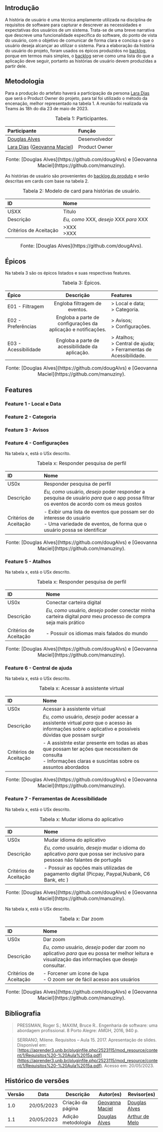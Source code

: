 ## Introdução
A história de usuário é uma técnica amplamente utilizada na disciplina de requisitos de software para capturar e descrever as necessidades e expectativas dos usuários de um sistema. Trata-se de uma breve narrativa que descreve uma funcionalidade específica do software, do ponto de vista do usuário, com o objetivo de comunicar de forma clara e concisa o que o usuário deseja alcançar ao utilizar o sistema. Para a elaboração da história do usuário do projeto, foram usados os épicos produzidos no [backlog](), porque em termos mais simples, o [backlog]() serve como uma lista do que a aplicação deve seguir, portanto as histórias de usuário devem produzidas a partir dele.

## Metodologia

Para a produção do artefato haverá  a participação da persona [Lara Dias](https://requisitos-de-software.github.io/2023.1-BilheteriaDigital/elicitacao/personas/) que será o Product Owner do projeto, para tal foi utilizado o método da encenação, melhor representado na tabela 1. A reunião foi realizada via Teams às 18h do dia 23 de maio de 2023.

<font size="3"><p style="text-align: center">Tabela 1: Participantes.</p></font>
<center>

| **Participante** | **Função** |
|:-------|:---------|
| [Douglas Alves](https://github.com/dougAlvs) | Desenvolvedor |
| [Lara Dias](https://requisitos-de-software.github.io/2023.1-BilheteriaDigital/elicitacao/personas/) ([Geovanna Maciel](https://github.com/manuziny)) | Product Owner |

</center>
<font size="3"><p style="text-align: center">Fonte: [Douglas Alves](https://github.com/dougAlvs) e [Geovanna Maciel](https://github.com/manuziny).</p></font>

As histórias de usuário são provenientes do [backlog do produto]() e serão descritas em cards com base na tabela 2. 


<font size="3"><p style="text-align: center">Tabela 2: Modelo de card para histórias de usuário.</p></font>
<center>

| **ID** | **Nome** |
|:-------|:---------|
| USXX | Titulo |
| Descrição | _Eu, como_ XXX, _desejo_ XXX _para_ XXX |
| Critérios de Aceitação | >XXX <br> >XXX <br> |

</center>
<font size="3"><p style="text-align: center">Fonte: [Douglas Alves](https://github.com/dougAlvs).</p></font>


## Épicos

Na tabela 3 são os épicos listados e suas respectivas features.

<font size="3"><p style="text-align: center">Tabela 3: Épicos.</p></font>
<center>

| Épico | Descrição | Features |
|:----------|:-------------:|:-------------|
| E01 - Filtragem | Engloba filtragem de eventos. | > Local e data; </br> > Categoria. |
| E02 - Preferências | Engloba a parte de configurações da aplicação e notificações. | > Avisos; </br> > Configurações. |
| E03 - Acessibilidade | Engloba a parte de acessibilidade da aplicação. | > Atalhos; </br> > Central de ajuda; </br> > Ferramentas de Acessibilidade. |

</center>
<font size="3"><p style="text-align: center">Fonte: [Douglas Alves](https://github.com/dougAlvs) e [Geovanna Maciel](https://github.com/manuziny).</p></font>


## Features

### Feature 1 - Local e Data

### Feature 2 - Categoria

### Feature 3 - Avisos

### Feature 4 - Configurações
Na tabela x, está o USx descrito.

<font size="3"><p style="text-align: center">Tabela x: Responder pesquisa de perfil</p></font>
<center>

| **ID** | **Nome** |
|:-------|:---------|
| US0x | Responder pesquisa de perfil |
| Descrição | _Eu, como_ usuário, _desejo_ poder responder a pesquisa de usuário _para_ que o app possa filtrar os eventos de acordo com os meus gostos |
| Critérios de Aceitação | - Exibir uma lista de eventos que possam ser do interesse do usuário<br> - Uma variedade de eventos, de forma que o usuário possa se identificar <br> |

</center>
<font size="3"><p style="text-align: center">Fonte: [Douglas Alves](https://github.com/dougAlvs) e [Geovanna Maciel](https://github.com/manuziny).</p></font>

### Feature 5 - Atalhos

Na tabela x, está o USx descrito.
<font size="3"><p style="text-align: center">Tabela x: Responder pesquisa de perfil</p></font>
<center>

| **ID** | **Nome** |
|:-------|:---------|
| US0x | Conectar carteira digital |
| Descrição | _Eu, como_ usuário, _desejo_ poder conectar minha carteira digital _para_ meu processo de compra seja mais prático |
| Critérios de Aceitação | - Possuir os idiomas mais falados do mundo <br> |

</center>
<font size="3"><p style="text-align: center">Fonte: [Douglas Alves](https://github.com/dougAlvs) e [Geovanna Maciel](https://github.com/manuziny).</p></font>



### Feature 6 - Central de ajuda
Na tabela x, está o USx descrito.
<font size="3"><p style="text-align: center">Tabela x: Acessar à assistente virtual</p></font>
<center>

| **ID** | **Nome** |
|:-------|:---------|
| US0x | Acessar à assistente virtual |
| Descrição | _Eu, como_ usuário, _desejo_ poder acessar a assistente virtual _para_ que o acesso às informações sobre o aplicativo e possíveis dúvidas que possam surgir | 
| Critérios de Aceitação | - A assistnte estar presente em todas as abas que possam ter ações que necessitem de consulta <br> - Informações claras e suscintas sobre os assuntos abordados <br> |

</center>
<font size="3"><p style="text-align: center">Fonte: [Douglas Alves](https://github.com/dougAlvs) e [Geovanna Maciel](https://github.com/manuziny).</p></font>

### Feature 7 - Ferramentas de Acessibilidade 
Na tabela x, está o USx descrito.
<font size="3"><p style="text-align: center">Tabela x: Mudar idioma do aplicativo</p></font>
<center>

| **ID** | **Nome** |
|:-------|:---------|
| US0x | Mudar idioma do aplicativo |
| Descrição | _Eu, como_ usuário, _desejo_ mudar o idioma do aplicativo _para_ que possa ser inclusivo para pessoas não falantes de portugês |
| Critérios de Aceitação | - Possuir as opções mais utilizadas de pagamento digital (Picpay, Paypal,Nubank, C6 Bank, etc )<br> |

</center>
<font size="3"><p style="text-align: center">Fonte: [Douglas Alves](https://github.com/dougAlvs) e [Geovanna Maciel](https://github.com/manuziny).</p></font>

Na tabela x, está o USx descrito.
<font size="3"><p style="text-align: center">Tabela x: Dar zoom</p></font>
<center>

| **ID** | **Nome** |
|:-------|:---------|
| US0x | Dar zoom |
| Descrição | _Eu, como_ usuário, _desejo_ poder dar zoom no aplicativo _para_ que eu possa ter melhor leitura e visualização das informações que desejo consultar. | 
| Critérios de Aceitação | - Forcener um ícone de lupa <br> - O zoom ser de fácil acesso aos usuários <br> |

</center>
<font size="3"><p style="text-align: center">Fonte: [Douglas Alves](https://github.com/dougAlvs) e [Geovanna Maciel](https://github.com/manuziny).</p></font>

## Bibliografia

> PRESSMAN, Roger S.; MAXIM, Bruce R.. Engenharia de software: uma abordagem profissional. 8 Porto Alegre: AMGH, 2016, 940 p.

>SERRANO, Milene. Requisitos – Aula 15. 2017. Apresentação de slides. Disponível em: [https://aprender3.unb.br/pluginfile.php/2523115/mod_resource/content/1/Requisitos%20-%20Aula%2015a.pdf](https://aprender3.unb.br/pluginfile.php/2523115/mod_resource/content/1/Requisitos%20-%20Aula%2015a.pdf). Acesso em: 20/05/2023.

## Histórico de versões
| Versão | Data       | Descrição                                      | Autor(es)                                        | Revisor(es)                                      |
| ------ | ---------- | ---------------------------------------------- | ------------------------------------------------ | ------------------------------------------------ |
| 1.0    | 20/05/2023 | Criação da página | [Geovanna Maciel](https://github.com/manuziny)   | [Douglas Alves](https://github.com/dougAlvs) |
| 1.1    | 20/05/2023 | Adição metodologia | [Douglas Alves](https://github.com/dougAlvs)  |  [Arthur de Melo](https://github.com/arthurmlv) |
